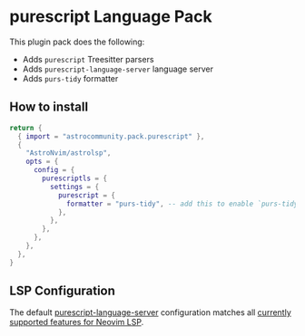 # purescript Language Pack

This plugin pack does the following:

- Adds `purescript` Treesitter parsers
- Adds `purescript-language-server` language server
- Adds `purs-tidy` formatter

## How to install

```lua
return {
  { import = "astrocommunity.pack.purescript" },
  {
    "AstroNvim/astrolsp",
    opts = {
      config = {
        purescriptls = {
          settings = {
            purescript = {
              formatter = "purs-tidy", -- add this to enable `purs-tidy` formatting on every save
            },
          },
        },
      },
    },
  },
}
```

## LSP Configuration

The default
[purescript-language-server](https://github.com/nwolverson/purescript-language-server)
configuration matches all [currently supported features for Neovim
LSP](https://github.com/nwolverson/purescript-language-server?tab=readme-ov-file#neovims-built-in-language-server--nvim-lspconfig).
